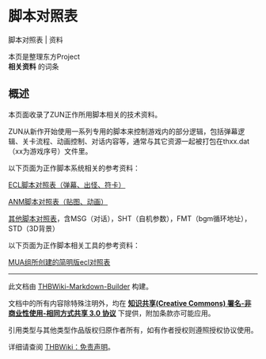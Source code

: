 # 脚本对照表

<!-- source html: G:\repos\THBWiki-Markdown-Builder\THBWikiMarkdown\Temp\main\5\51\ns0%3A%E8%84%9A%E6%9C%AC%E5%AF%B9%E7%85%A7%E8%A1%A8.html -->

脚本对照表 | 资料

本页是整理东方Project  
 **相关资料** 的词条

## 概述
  
本页面收录了ZUN正作所用脚本相关的技术资料。  

ZUN从新作开始使用一系列专用的脚本来控制游戏内的部分逻辑，包括弹幕逻辑、关卡流程、动画控制、对话内容等，通常与其它资源一起被打包在thxx.dat（xx为游戏序号）文件里。  

  
  
以下页面为正作脚本系统相关的参考资料：  

[ECL脚本对照表（弹幕、出怪、符卡）](./脚本对照表-ECL.md)  

[ANM脚本对照表（贴图、动画）](./脚本对照表-ANM.md)  

[其他脚本对照表](./脚本对照表-其他.md)，含MSG（对话），SHT（自机参数），FMT（bgm循环地址），STD（3D背景）  

  
  
以下页面为正作脚本相关工具的参考资料：  

[MUA组所创建的简明版ecl对照表](./脚本对照表-MUAECL.md)  

  





---

此文档由 [THBWiki-Markdown-Builder](https://github.com/Delsin-Yu/THBWiki-Markdown-Builder) 构建。

文档中的所有内容除特殊注明外，均在 [**知识共享(Creative Commons) 署名-非商业性使用-相同方式共享 3.0 协议**](https://creativecommons.org/licenses/by-sa/3.0/deed.zh-hans) 下提供，附加条款亦可能应用。

引用类型与其他类型作品版权归原作者所有，如有作者授权则遵照授权协议使用。

详细请查阅 [THBWiki：免责声明](https://thbwiki.cc/THBWiki:%E5%85%8D%E8%B4%A3%E5%A3%B0%E6%98%8E)。

